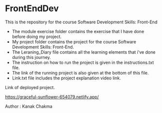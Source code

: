 # FrontEndDev
This is the repository for the course Software Development Skills: Front-End

- The module exercise folder contains the exercise that I have done before doing my project.
- My project folder contains the project for the course Software Development Skills: Front-End.
- The Leraning_Diary file contains all the learning elements that i've done during this journey.
- The instruction on how to run the project is given in the instructions.txt file.
- The link of the running project is also given at the bottom of this file.
- Link.txt file includes the project explanation video link.


Link of deployed project. 

https://graceful-sunflower-654079.netlify.app/



Author : Kanak Chakma
